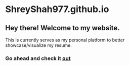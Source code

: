 # ShreyShah977.github.io

## Hey there! Welcome to my website.

This is currently serves as my personal platform to better showcase/visualize my resume.


### Go ahead and check it [out](https://shreyshah977.github.io/)
